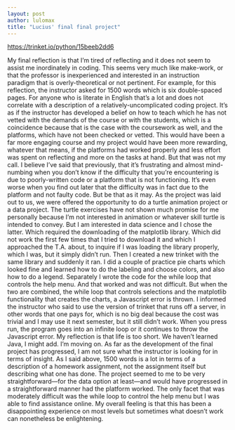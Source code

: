 ```yaml
---
layout: post
author: lulomax
title: "Lucius' final final project"
---
```


https://trinket.io/python/15beeb2dd6

My final reflection is that I’m tired of reflecting and it does not seem to assist me inordinately in coding. This seems very much like make-work, or that the professor is inexperienced and interested in an instruction paradigm that is overly-theoretical or not pertinent. For example, for this reflection, the instructor asked for 1500 words which is six double-spaced pages. For anyone who is literate in English that’s a lot and does not correlate with a description of a relatively-uncomplicated coding project. It’s as if the instructor has developed a belief on how to teach which he has not vetted with the demands of the course or with the students, which is a coincidence because that is the case with the coursework as well, and the platforms, which have not been checked or vetted.  This would have been a far more engaging course and my project would have been more rewarding, whatever that means, if the platforms had worked properly and less effort was spent on reflecting and more on the tasks at hand. But that was not my call. I believe I’ve said that previously, that it’s frustrating and almost mind-numbing when you don’t know if the difficulty that you’re encountering is due to poorly-written code or a platform that is not functioning. It’s even worse when you find out later that the difficulty was in fact due to the platform and not faulty code. But be that as it may.
	As the project was laid out to us, we were offered the opportunity to do a turtle animation project or a data project. The turtle exercises have not shown much promise for me personally because I’m not interested in animation or whatever skill turtle is intended to convey. But I am interested in data science and I chose the latter. Which required the downloading of the matplotlib library. Which did not work the first few times that I tried to download it and which I approached the T.A. about, to inquire if I was loading the library properly, which I was, but it simply didn’t run. Then I created a new trinket with the same library and suddenly it ran. I did a couple of practice pie charts which looked fine and learned how to do the labeling and choose colors, and also how to do a legend. Separately I wrote the code for the while loop that controls the help menu. And that worked and was not difficult. But when the two are combined, the while loop that controls selections and the matplotlib functionality that creates the charts, a Javascript error is thrown. I informed the instructor who said to use the version of trinket that runs off a server, in other words that one pays for, which is no big deal because the cost was trivial and I may use it next semester, but it still didn’t work. When you press run, the program goes into an infinite loop or it continues to throw the Javascript error. My reflection is that life is too short. We haven’t learned Java, I might add. I’m moving on.
	As far as the development of the final project has progressed, I am not sure what the instructor is looking for in terms of insight. As I said above, 1500 words is a lot in terms of a description of a homework assignment, not the assignment itself but describing what one has done. The project seemed to me to be very straightforward—for the data option at least—and would have progressed in a straightforward manner had the platform worked. The only facet that was moderately difficult was the while loop to control the help menu but I was able to find assistance online. My overall feeling is that this has been a disappointing experience on most levels but sometimes what doesn’t work can nonetheless be enlightening. 


